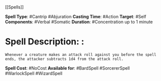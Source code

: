 [[Spells]]

**Spell Type**: #Cantrip #Abjuration 
**Casting Time**: #Action 
**Target**: #Self 
**Components**: #Verbal #Somatic 
**Duration**: #Concentration up to 1 minute

# Spell Description: : 
	Whenever a creature makes an attack roll against you before the spell ends, the attacker subtracts 1d4 from the attack roll.

**Spell Cost**: #NoCost 
**Available for**: #BardSpell #SorcererSpell #WarlockSpell #WizardSpell 